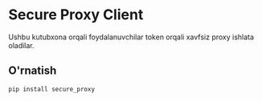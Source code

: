 # Secure Proxy Client

Ushbu kutubxona orqali foydalanuvchilar token orqali xavfsiz proxy ishlata oladilar.

## O'rnatish

```bash
pip install secure_proxy
